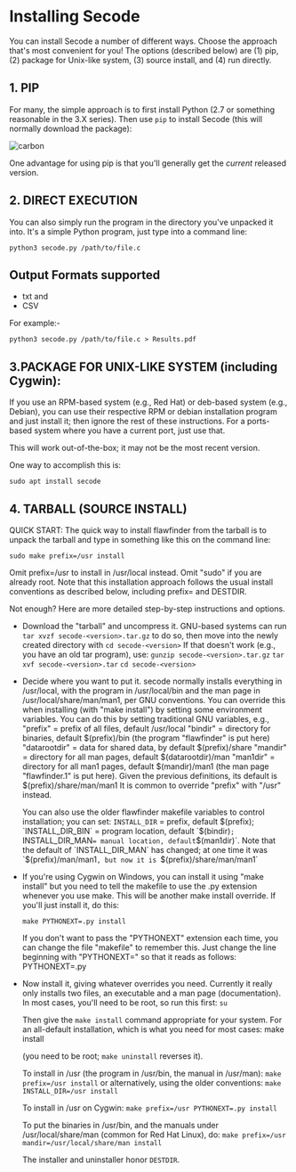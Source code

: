 # Installing Secode

You can install Secode a number of different ways.
Choose the approach that's most convenient for you!
The options (described below) are (1) pip, (2) package for Unix-like system, (3) source install, and (4) run directly.


## 1. PIP

For many, the simple approach is to first install Python
(2.7 or something reasonable in the 3.X series).
Then use `pip` to install Secode
(this will normally download the package):

![carbon](https://user-images.githubusercontent.com/77625109/147363522-936df663-6e5a-4cd7-ab3b-3e3396bba91e.png)

One advantage for using pip is that you'll generally get the
*current* released version.


## 2. DIRECT EXECUTION

You can also simply run the program in the directory you've unpacked it
into.   It's a simple Python program, just type into a command line:

~~~~
python3 secode.py /path/to/file.c
~~~~

## Output Formats supported

- txt and
- CSV

For example:-

~~~~
python3 secode.py /path/to/file.c > Results.pdf
~~~~

## 3.PACKAGE FOR UNIX-LIKE SYSTEM (including Cygwin):

If you use an RPM-based system (e.g., Red Hat) or deb-based system
(e.g., Debian), you can use their respective RPM or debian installation
program and just install it; then ignore the rest of these instructions.
For a ports-based system where you have a current port, just use that.

This will work out-of-the-box; it may not be the most recent version.

One way to accomplish this is:

~~~~
sudo apt install secode
~~~~

## 4. TARBALL (SOURCE INSTALL)

QUICK START:
The quick way to install flawfinder from the tarball is to
unpack the tarball and type in something like this on the command line:

~~~~
sudo make prefix=/usr install
~~~~

Omit prefix=/usr to install in /usr/local instead.
Omit "sudo" if you are already root.
Note that this installation approach follows the usual install conventions
as described below, including prefix= and DESTDIR.

Not enough?  Here are more detailed step-by-step instructions and options.

* Download the "tarball" and uncompress it.
  GNU-based systems can run `tar xvzf secode-<version>.tar.gz` to do so,
  then move into the newly created directory with `cd secode-<version>`
  If that doesn't work (e.g., you have an old tar program), use:
    `gunzip secode-<version>.tar.gz`
    `tar xvf secode-<version>.tar`
    `cd secode-<version>`

* Decide where you want to put it.  secode normally installs everything
  in /usr/local, with the program in /usr/local/bin and the man page in
  /usr/local/share/man/man1, per GNU conventions.  You can override this
  when installing (with "make install") by setting some environment
  variables.  You can do this by setting traditional GNU variables, e.g.,
  "prefix" = prefix of all files, default /usr/local
  "bindir" = directory for binaries, default $(prefix)/bin
             (the program "flawfinder" is put here)
  "datarootdir" = data for shared data, by default $(prefix)/share
  "mandir" = directory for all man pages, default $(datarootdir)/man
  "man1dir" = directory for all man1 pages, default $(mandir)/man1
             (the man page "flawfinder.1" is put here).  Given the
             previous definitions, its default is $(prefix)/share/man/man1
  It is common to override "prefix" with "/usr" instead.

  You can also use the older flawfinder makefile variables to control
  installation; you can set:
  `INSTALL_DIR` = prefix, default $(prefix);
  `INSTALL_DIR_BIN` = program location, default `$(bindir)`;
  `INSTALL_DIR_MAN` = manual location, default `$(man1dir)`.
  Note that the default of `INSTALL_DIR_MAN` has changed; at one time
  it was `$(prefix)/man/man1`, but now it is `$(prefix)/share/man/man1`

* If you're using Cygwin on Windows, you can install it using "make install"
  but you need to tell the makefile to use the .py extension
  whenever you use make.  This will be another make install override.
  If you'll just install it, do this:

  `make PYTHONEXT=.py install`

  If you don't want to pass the "PYTHONEXT" extension each time,
  you can change the file "makefile" to remember this. Just change
  the line beginning with "PYTHONEXT=" so that it reads as follows:
  PYTHONEXT=.py

* Now install it, giving whatever overrides you need.  Currently it really
  only installs two files, an executable and a man page (documentation).
  In most cases, you'll need to be root, so run this first:
  `su`

  Then give the `make install` command appropriate for your system.
  For an all-default installation, which is what you need for most cases:
  make install

  (you need to be root; `make uninstall` reverses it).

  To install in /usr (the program in /usr/bin, the manual in /usr/man):
    `make prefix=/usr install`
  or alternatively, using the older conventions:
    `make INSTALL_DIR=/usr install`

  To install in /usr on Cygwin:
    `make prefix=/usr PYTHONEXT=.py install`

  To put the binaries in /usr/bin, and the manuals under /usr/local/share/man
  (common for Red Hat Linux), do:
    `make prefix=/usr mandir=/usr/local/share/man install`

  The installer and uninstaller honor `DESTDIR`.
